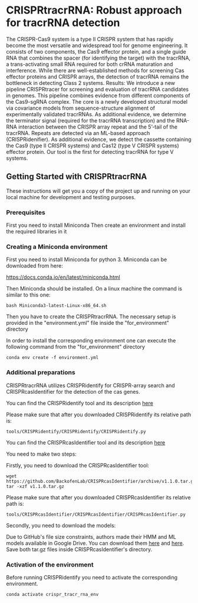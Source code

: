 # CRISPRtracrRNA: Robust approach for tracrRNA detection
The CRISPR-Cas9 system is a type II CRISPR system that has rapidly become the most versatile and widespread tool for genome engineering. It consists of two components, the Cas9 effector protein, and a single guide RNA that combines the spacer (for identifying the target) with the tracrRNA, a trans-activating small RNA required for both crRNA maturation and interference. While there are well-established methods for screening Cas effector proteins and CRISPR arrays, the detection of tracrRNA remains the bottleneck in detecting Class 2 systems.
Results: We introduce a new pipeline CRISPRtracer for screening and evaluation of tracrRNA candidates in genomes. This pipeline combines evidence from different components of the Cas9-sgRNA complex. The core is a newly developed structural model via covariance models from sequence-structure alignment of experimentally validated tracrRNAs. As additional evidence, we determine the terminator signal (required for the tracrRNA transcription) and the RNA-RNA interaction between the CRISPR array repeat and the 5’-tail of the tracrRNA. Repeats are detected via an ML-based approach (CRISPRidenifier). As additional evidence, we detect the cassette containing the Cas9 (type II CRISPR systems) and Cas12 (type V CRISPR systems) effector protein. Our tool is the first for detecting tracrRNA for type V systems.


## Getting Started with CRISPRtracrRNA

These instructions will get you a copy of the project up and running on your local machine for development and testing purposes.

### Prerequisites

First you need to install Miniconda
Then create an environment and install the required libraries in it


### Creating a Miniconda environment

First you need to install Miniconda for python 3.
Miniconda can be downloaded from here:

https://docs.conda.io/en/latest/miniconda.html

Then Miniconda should be installed. On a linux machine the command is similar to this one:

```
bash Miniconda3-latest-Linux-x86_64.sh
```

Then you have to create the CRISPRtracrRNA. The necessary setup is provided in the "environment.yml" file inside the "for_environment" directory

In order to install the corresponding environment one can execute the following command from the "for_environment" directory

```
conda env create -f environment.yml
```

### Additional preparations

CRISPRtracrRNA utilizes CRISPRidentify for CRISPR-array search and CRISPRcasIdentifier for the detection of the cas genes.

You can find the CRISPRidentify tool and its description [here](https://github.com/BackofenLab/CRISPRidentify)

Please make sure that after you downloaded CRISPRidentify its relative path is:

```
tools/CRISPRidentify/CRISPRidentify/CRISPRidentify.py
```



You can find the CRISPRcasIdentifier tool and its description [here](https://github.com/BackofenLab/CRISPRcasIdentifier)

You need to make two steps:

Firstly, you need to download the CRISPRcasIdentifier tool:
```
wget https://github.com/BackofenLab/CRISPRcasIdentifier/archive/v1.1.0.tar.gz
tar -xzf v1.1.0.tar.gz
```

Please make sure that after you downloaded CRISPRcasIdentifier its relative path is:

```
tools/CRISPRcasIdentifier/CRISPRcasIdentifier/CRISPRcasIdentifier.py
```
Secondly, you need to download the models:

Due to GitHub's file size constraints, authors made their HMM and ML models available in Google Drive. You can download them [here](https://drive.google.com/file/d/1YbTxkn9KuJP2D7U1-6kL1Yimu_4RqSl1/view?usp=sharing) and [here](https://drive.google.com/file/d/1Nc5o6QVB6QxMxpQjmLQcbwQwkRLk-thM/view?usp=sharing). Save both tar.gz files inside CRISPRcasIdentifier's directory.

### Activation of the environment

Before running CRISPRidentify you need to activate the corresponding environment.

```
conda activate crispr_tracr_rna_env
```
